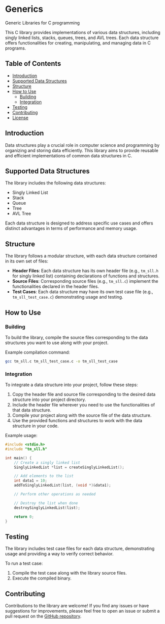 # Generics
Generic Libraries for C programming

This C library provides implementations of various data structures, including singly linked lists, stacks, queues, trees, and AVL trees. Each data structure offers functionalities for creating, manipulating, and managing data in C programs.

## Table of Contents

- [Introduction](#introduction)
- [Supported Data Structures](#supported-data-structures)
- [Structure](#structure)
- [How to Use](#how-to-use)
  - [Building](#building)
  - [Integration](#integration)
- [Testing](#testing)
- [Contributing](#contributing)
- [License](#license)

## Introduction

Data structures play a crucial role in computer science and programming by organizing and storing data efficiently. This library aims to provide reusable and efficient implementations of common data structures in C.

## Supported Data Structures

The library includes the following data structures:

- Singly Linked List
- Stack
- Queue
- Tree
- AVL Tree

Each data structure is designed to address specific use cases and offers distinct advantages in terms of performance and memory usage.

## Structure

The library follows a modular structure, with each data structure contained in its own set of files:

- **Header Files**: Each data structure has its own header file (e.g., `tm_sll.h` for singly linked list) containing declarations of functions and structures.
- **Source Files**: Corresponding source files (e.g., `tm_sll.c`) implement the functionalities declared in the header files.
- **Test Cases**: Each data structure may have its own test case file (e.g., `tm_sll_test_case.c`) demonstrating usage and testing.

## How to Use

### Building

To build the library, compile the source files corresponding to the data structures you want to use along with your project.

Example compilation command:

```bash
gcc tm_sll.c tm_sll_test_case.c -o tm_sll_test_case
```

### Integration

To integrate a data structure into your project, follow these steps:

1. Copy the header file and source file corresponding to the desired data structure into your project directory.
2. Include the header file wherever you need to use the functionalities of that data structure.
3. Compile your project along with the source file of the data structure.
4. Use the provided functions and structures to work with the data structure in your code.

Example usage:

```c
#include <stdio.h>
#include "tm_sll.h"

int main() {
    // Create a singly linked list
    SinglyLinkedList *list = createSinglyLinkedList();

    // Add elements to the list
    int data1 = 10;
    addToSinglyLinkedList(list, (void *)&data1);

    // Perform other operations as needed

    // Destroy the list when done
    destroySinglyLinkedList(list);

    return 0;
}
```

## Testing

The library includes test case files for each data structure, demonstrating usage and providing a way to verify correct behavior.

To run a test case:

1. Compile the test case along with the library source files.
2. Execute the compiled binary.

## Contributing

Contributions to the library are welcome! If you find any issues or have suggestions for improvements, please feel free to open an issue or submit a pull request on the [GitHub repository](https://github.com/example/repo).
